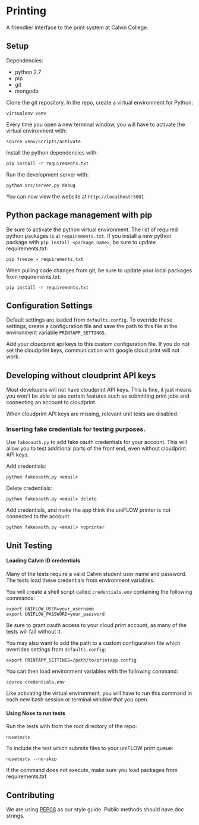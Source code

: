 # Printing

A friendlier interface to the print system at Calvin College.

## Setup

Dependencies:

* python 2.7
* pip
* git
* mongodb

Clone the git repository. In the repo, create a virtual environment for Python:

    virtualenv venv

Every time you open a new terminal window, you will have to activate the virtual environment with:

    source venv/Scripts/activate

Install the python dependencies with:

    pip install -r requirements.txt

Run the development server with:

    python src/server.py debug

You can now view the website at `http://localhost:5001`

## Python package management with pip

Be sure to activate the python virtual environment. The list of required python packages is at `requirements.txt`. If you install a new python package with ``pip install <package name>``, be sure to update requirements.txt:

    pip freeze > requirements.txt

When pulling code changes from git, be sure to update your local packages from requirements.txt:

    pip install -r requirements.txt

## Configuration Settings

Default settings are loaded from `defaults.config`. To override these settings, create a configuration file and save the path to this file in the environment variable `PRINTAPP_SETTINGS`.

Add your cloudprint api keys to this custom configuration file. If you do not set the cloudprint keys, communication with google cloud print will not work.

## Developing without cloudprint API keys

Most developers will not have cloudprint API keys. This is fine, it just means you won't be able to use certain features such as submitting print jobs and connecting an account to cloudprint.

When cloudprint API keys are missing, relevant unit tests are disabled.

### Inserting fake credentials for testing purposes.
Use `fakeoauth.py` to add fake oauth credentials for your account. This will allow you to test additional parts of the front end, even without cloudprint API keys.

Add credentials:

    python fakeoauth.py <email>

Delete credentials:

    python fakeoauth.py <email> delete

Add credentials, and make the app think the uniFLOW printer is not connected to the account:

    python fakeoauth.py <email> noprinter

## Unit Testing

#### Loading Calvin ID credentials

Many of the tests require a valid Calvin student user name and password.
The tests load these credentials from environment variables.

You will create a shell script called `credentials.env` containing the following commands:

    export UNIFLOW_USER=your_username
    export UNIFLOW_PASSWORD=your_password

Be sure to grant oauth access to your cloud print account, as many of the tests will fail without it.

You may also want to add the path to a custom configuration file which overrides settings from `defaults.config`:

    export PRINTAPP_SETTINGS=/path/to/printapp.config

You can then load environment variables with the following command:

    source credentials.env

Like activating the virtual environment, you will have to run this command in each new bash session or terminal window that you open.

#### Using Nose to run tests
    
Run the tests with from the root directory of the repo:

    nosetests

To include the test which submits files to your uniFLOW print queue:

    nosetests --no-skip

If the command does not execute, make sure you load packages from requirements.txt

## Contributing

We are using [PEP08](http://legacy.python.org/dev/peps/pep-0008/) as our style guide. Public methods should have doc strings.
